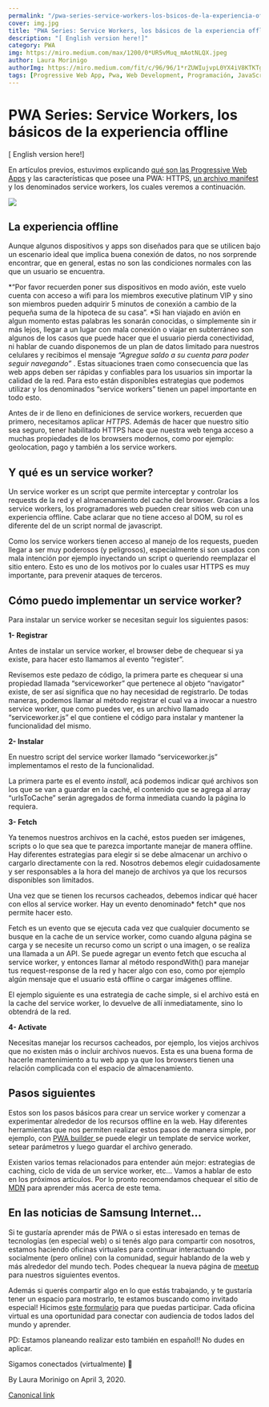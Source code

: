```yaml
---
permalink: "/pwa-series-service-workers-los-bsicos-de-la-experiencia-offline/"
cover: img.jpg
title: "PWA Series: Service Workers, los básicos de la experiencia offline"
description: "[ English version here!]"
category: PWA
img: https://miro.medium.com/max/1200/0*UR5vMuq_mAotNLQX.jpeg
author: Laura Morinigo
authorImg: https://miro.medium.com/fit/c/96/96/1*rZUWIujvpL0YX4iV8KTKTg.jpeg
tags: [Progressive Web App, Pwa, Web Development, Programación, JavaScript]
---
```


# PWA Series: Service Workers, los básicos de la experiencia offline

[ English version here!]

En artículos previos, estuvimos explicando [qué son las Progressive Web Apps](https://medium.com/samsung-internet-dev/pwa-gu%C3%ADa-del-manifest-file-92c7cdac25ad) y las características que posee una PWA: HTTPS, [un archivo manifest](https://medium.com/samsung-internet-dev/pwa-gu%C3%ADa-del-manifest-file-92c7cdac25ad) y los denominados service workers, los cuales veremos a continuación.

![](https://cdn-images-1.medium.com/max/4000/0*UR5vMuq_mAotNLQX.jpeg)

## La experiencia offline

Aunque algunos dispositivos y apps son diseñados para que se utilicen bajo un escenario ideal que implica buena conexión de datos, no nos sorprende encontrar, que en general, estas no son las condiciones normales con las que un usuario se encuentra.

*“Por favor recuerden poner sus dispositivos en modo avión, este vuelo cuenta con acceso a wifi para los miembros executive platinum VIP y sino son miembros pueden adquirir 5 minutos de conexión a cambio de la pequeña suma de la hipoteca de su casa”. *Si han viajado en avión en algun momento estas palabras les sonarán conocidas, o simplemente sin ir más lejos, llegar a un lugar con mala conexión o viajar en subterráneo son algunos de los casos que puede hacer que el usuario pierda conectividad, ni hablar de cuando disponemos de un plan de datos limitado para nuestros celulares y recibimos el mensaje *“Agregue saldo a su cuenta para poder seguir navegando”* . Estas situaciones traen como consecuencia que las web apps deben ser rápidas y confiables para los usuarios sin importar la calidad de la red. Para esto están disponibles estrategias que podemos utilizar y los denominados “service workers” tienen un papel importante en todo esto.

Antes de ir de lleno en definiciones de service workers, recuerden que primero, necesitamos aplicar *HTTPS*. Además de hacer que nuestro sitio sea seguro, tener habilitado HTTPS hace que nuestra web tenga acceso a muchas propiedades de los browsers modernos, como por ejemplo: geolocation, pago y también a los service workers.

## Y qué es un service worker?

Un service worker es un script que permite interceptar y controlar los requests de la red y el almacenamiento del cache del browser. Gracias a los service workers, los programadores web pueden crear sitios web con una experiencia offline. Cabe aclarar que no tiene acceso al DOM, su rol es diferente del de un script normal de javascript.

Como los service workers tienen acceso al manejo de los requests, pueden llegar a ser muy poderosos (y peligrosos), especialmente si son usados con mala intención por ejemplo inyectando un script o queriendo reemplazar el sitio entero. Esto es uno de los motivos por lo cuales usar HTTPS es muy importante, para prevenir ataques de terceros.

## Cómo puedo implementar un service worker?

Para instalar un service worker se necesitan seguir los siguientes pasos:

**1- Registrar**

Antes de instalar un service worker, el browser debe de chequear si ya existe, para hacer esto llamamos al evento “register”.



Revisemos este pedazo de código, la primera parte es chequear si una propiedad llamada “serviceworker” que pertenece al objeto “navigator” existe, de ser así significa que no hay necesidad de registrarlo. De todas maneras, podemos llamar al método registrar el cual va a invocar a nuestro service worker, que como puedes ver, es un archivo llamado “serviceworker.js” el que contiene el código para instalar y mantener la funcionalidad del mismo.

**2- Instalar**

En nuestro script del service worker llamado “serviceworker.js” implementamos el resto de la funcionalidad.

La primera parte es el evento *install*, acá podemos indicar qué archivos son los que se van a guardar en la caché, el contenido que se agrega al array “urlsToCache” serán agregados de forma inmediata cuando la página lo requiera.



**3- Fetch**

Ya tenemos nuestros archivos en la caché, estos pueden ser imágenes, scripts o lo que sea que te parezca importante manejar de manera offline. Hay diferentes estrategias para elegir si se debe almacenar un archivo o cargarlo directamente con la red. Nosotros debemos elegir cuidadosamente y ser responsables a la hora del manejo de archivos ya que los recursos disponibles son limitados.

Una vez que se tienen los recursos cacheados, debemos indicar qué hacer con ellos al service worker. Hay un evento denominado* fetch* que nos permite hacer esto.

Fetch es un evento que se ejecuta cada vez que cualquier documento se busque en la cache de un service worker, como cuando alguna página se carga y se necesite un recurso como un script o una imagen, o se realiza una llamada a un API. Se puede agregar un evento fetch que escucha al service worker, y entonces llamar al método respondWith() para manejar tus request-response de la red y hacer algo con eso, como por ejemplo algún mensaje que el usuario está offline o cargar imágenes offline.

El ejemplo siguiente es una estrategia de cache simple, si el archivo está en la cache del service worker, lo devuelve de allí inmediatamente, sino lo obtendrá de la red.



**4- Activate**

Necesitas manejar los recursos cacheados, por ejemplo, los viejos archivos que no existen más o incluir archivos nuevos. Esta es una buena forma de hacerle mantenimiento a tu web app ya que los browsers tienen una relación complicada con el espacio de almacenamiento.



## Pasos siguientes

Estos son los pasos básicos para crear un service worker y comenzar a experimentar alrededor de los recursos offline en la web. Hay diferentes herramientas que nos permiten realizar estos pasos de manera simple, por ejemplo, con [PWA builder ](https://www.pwabuilder.com/)se puede elegir un template de service worker, setear parámetros y luego guardar el archivo generado.

Existen varios temas relacionados para entender aún mejor: estrategias de caching, ciclo de vida de un service worker, etc… Vamos a hablar de esto en los próximos artículos. Por lo pronto recomendamos chequear el sitio de [MDN](https://developer.mozilla.org/en-US/docs/Web/Progressive_web_apps) para aprender más acerca de este tema.

## En las noticias de Samsung Internet…

Si te gustaría aprender más de PWA o si estas interesado en temas de tecnologías (en especial web) o si tenés algo para compartir con nosotros, estamos haciendo oficinas virtuales para continuar interactuando socialmente (pero online) con la comunidad, seguir hablando de la web y más alrededor del mundo tech. Podes chequear la nueva página de [meetup](https://www.meetup.com/Samsung-Internet-Meetup/) para nuestros siguientes eventos.

Además si querés compartir algo en lo que estás trabajando, y te gustaría tener un espacio para mostrarlo, te estamos buscando como invitado especial! Hicimos [este formulario](https://docs.google.com/forms/d/e/1FAIpQLScV-hhmM2MGVP2WIij5WlArxic6KEl9sYnBkHf21oNXEIUjxA/viewform) para que puedas participar. Cada oficina virtual es una oportunidad para conectar con audiencia de todos lados del mundo y aprender.

PD: Estamos planeando realizar esto también en español!! No dudes en aplicar.

Sigamos conectados (virtualmente) 🎉



By Laura Morinigo on April 3, 2020.

[Canonical link](https://medium.com/samsung-internet-dev/pwa-series-service-workers-los-b%C3%A1sicos-de-la-experiencia-offline-14592542c738)
